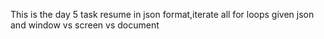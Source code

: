 This is the day 5 task resume in json format,iterate all for loops given json and window vs screen vs document

